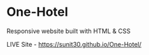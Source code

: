 # One-Hotel
Responsive website built with HTML & CSS

LIVE Site - https://sunit30.github.io/One-Hotel/
